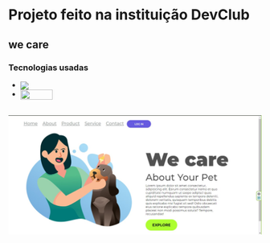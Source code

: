 <h1>Projeto feito na instituição DevClub</h1>
<h2>we care</h2>
<h3>Tecnologias usadas</h3>
<ul>
  <li><img align="center" height="20px" src="https://img.shields.io/badge/HTML5-E34F26?style=for-the-badge&logo=html5&logoColor=white"/></li>
  <li><img align="center" width="64px" height="20px" src="https://img.shields.io/badge/CSS3-1572B6?style=for-the-badge&logo=css3&logoColor=white"/></li>
</ul>
<br>
<img src="https://github.com/zaqueumenezes/site-projeto-we/blob/master/imagem/desktop.jpg?raw=true"/>
